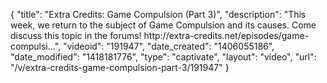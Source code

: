 {
    "title": "Extra Credits: Game Compulsion (Part 3)",
    "description": "This week, we return to the subject of Game Compulsion and its causes. Come discuss this topic in the forums! http:\/\/extra-credits.net\/episodes\/game-compulsi...",
    "videoid": "191947",
    "date_created": "1406055186",
    "date_modified": "1418181776",
    "type": "captivate",
    "layout": "video",
    "url": "\/v\/extra-credits-game-compulsion-part-3\/191947"
}